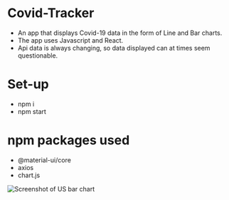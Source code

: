 # Covid-Tracker

* An app that displays Covid-19 data in the form of Line and Bar charts.
* The app uses Javascript and React. 
* Api data is always changing, so data displayed can at times seem questionable.


# Set-up

* npm i 
* npm start

# npm packages used

* @material-ui/core
* axios
* chart.js

![Screenshot of US bar chart](Covid-Tracker/src/images/image.png)

